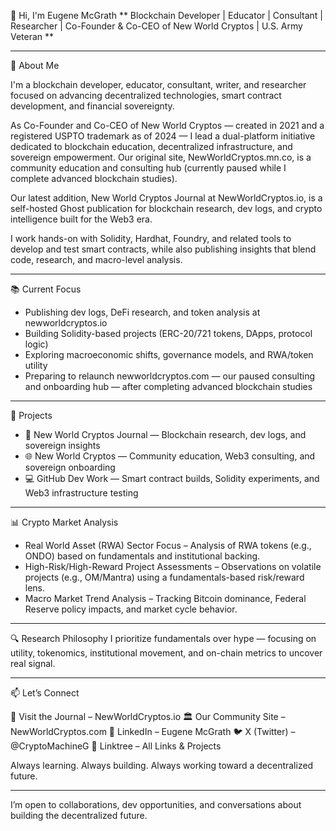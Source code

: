 👋 Hi, I'm Eugene McGrath
** Blockchain Developer | Educator | Consultant | Researcher | Co-Founder & Co-CEO of New World Cryptos | U.S. Army Veteran **

---------------------------------------------------------------------------------------------------------------------------------------------------------------

🧠 About Me

I'm a blockchain developer, educator, consultant, writer, and researcher focused on advancing decentralized technologies, smart contract development, and financial sovereignty. 

As Co-Founder and Co-CEO of New World Cryptos — created in 2021 and a registered USPTO trademark as of 2024 — I lead a dual-platform initiative dedicated to blockchain education, decentralized infrastructure, and sovereign empowerment. Our original site, NewWorldCryptos.mn.co, is a community education and consulting hub (currently paused while I complete advanced blockchain studies). 

Our latest addition, New World Cryptos Journal at NewWorldCryptos.io, is a self-hosted Ghost publication for blockchain research, dev logs, and crypto intelligence built for the Web3 era. 

I work hands-on with Solidity, Hardhat, Foundry, and related tools to develop and test smart contracts, while also publishing insights that blend code, research, and macro-level analysis.

---------------------------------------------------------------------------------------------------------------------------------------------------------------

📚 Current Focus
 - Publishing dev logs, DeFi research, and token analysis at newworldcryptos.io
 - Building Solidity-based projects (ERC-20/721 tokens, DApps, protocol logic)
 - Exploring macroeconomic shifts, governance models, and RWA/token utility
 - Preparing to relaunch newworldcryptos.com — our paused consulting and onboarding hub — after completing advanced blockchain studies

---------------------------------------------------------------------------------------------------------------------------------------------------------------
   
🚀 Projects
 - 🧠 New World Cryptos Journal — Blockchain research, dev logs, and sovereign insights
 - 🌐 New World Cryptos — Community education, Web3 consulting, and sovereign onboarding
 - 💻 GitHub Dev Work — Smart contract builds, Solidity experiments, and Web3 infrastructure testing

---------------------------------------------------------------------------------------------------------------------------------------------------------------
   
📊 Crypto Market Analysis
 - Real World Asset (RWA) Sector Focus – Analysis of RWA tokens (e.g., ONDO) based on fundamentals and institutional backing.
 - High-Risk/High-Reward Project Assessments – Observations on volatile projects (e.g., OM/Mantra) using a fundamentals-based risk/reward lens.
 - Macro Market Trend Analysis – Tracking Bitcoin dominance, Federal Reserve policy impacts, and market cycle behavior.

---------------------------------------------------------------------------------------------------------------------------------------------------------------
   
🔍 Research Philosophy
I prioritize fundamentals over hype — focusing on utility, tokenomics, institutional movement, and on-chain metrics to uncover real signal.

---------------------------------------------------------------------------------------------------------------------------------------------------------------



📫 Let’s Connect

📰 Visit the Journal – NewWorldCryptos.io
🏛️ Our Community Site – NewWorldCryptos.com
💼 LinkedIn – Eugene McGrath
🐦 X (Twitter) – @CryptoMachineG
🔗 Linktree – All Links & Projects

Always learning. Always building. Always working toward a decentralized future.

---------------------------------------------------------------------------------------------------------------------------------------------------------------

I’m open to collaborations, dev opportunities, and conversations about building the decentralized future.

